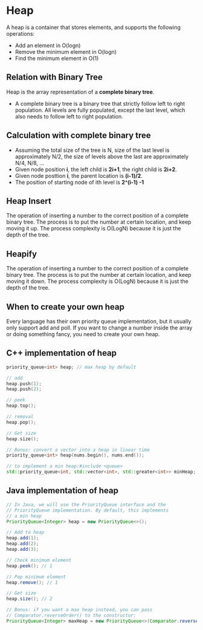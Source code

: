 # Heap
A heap is a container that stores elements, and supports the following operations:
* Add an element in O(logn)
* Remove the minimum element in O(logn)
* Find the minimum element in O(1)

## Relation with Binary Tree
Heap is the array representation of a **complete binary tree**.
* A complete binary tree is a binary tree that strictly follow left to right population. All levels are fully populated, except the last level, which also needs to follow left to right population.

## Calculation with complete binary tree
* Assuming the total size of the tree is N, size of the last level is approximately N/2, the size of levels above the last are approximately N/4, N/8, ...
* Given node position **i**, the left child is **2i+1**, the right child is **2i+2**.
* Given node posttion **i**, the parent location is **(i-1)/2**.
* The position of starting node of ith level is **2^(i-1) -1** 

## Heap Insert
The operation of inserting a number to the correct position of a complete binary tree. 
The process is to put the number at certain location, and keep moving it up. The process complexity is O(LogN) because it is just the depth of the tree.

## Heapify
The operation of inserting a number to the correct position of a complete binary tree. 
The process is to put the number at certain location, and keep moving it down. The process complexity is O(LogN) because it is just the depth of the tree.

## When to create your own heap
Every language has their own priority queue implementation, but it usually only support add and poll. 
If you want to change a number inside the array or doing something fancy, you need to create your own heap.

## C++ implementation of heap
```cpp
priority_queue<int> heap; // max heap by default

// add
heap.push(1);
heap.push(2);

// peek
heap.top();

// removal
heap.pop();

// Get size
heap.size();

// Bonus: convert a vector into a heap in linear time
priority_queue<int> heap(nums.begin(), nums.end());

// to implement a min heap:#include <queue>
std::priority_queue<int, std::vector<int>, std::greater<int>> minHeap;
```

## Java implementation of heap
```java
// In Java, we will use the PriorityQueue interface and the
// PriorityQueue implementation. By default, this implements
// a min heap
PriorityQueue<Integer> heap = new PriorityQueue<>();

// Add to heap
heap.add(1);
heap.add(2);
heap.add(3);

// Check minimum element
heap.peek(); // 1

// Pop minimum element
heap.remove(); // 1

// Get size
heap.size(); // 2

// Bonus: if you want a max heap instead, you can pass
// Comparator.reverseOrder() to the constructor:
PriorityQueue<Integer> maxHeap = new PriorityQueue<>(Comparator.reverseOrder());
```
